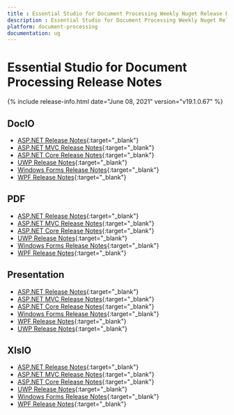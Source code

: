 ```yaml
---
title : Essential Studio for Document Processing Weekly Nuget Release Release Notes  
description : Essential Studio for Document Processing Weekly Nuget Release Release Notes  
platform: document-processing
documentation: ug
---
```


# Essential Studio for Document Processing  Release Notes  

{% include release-info.html date="June 08, 2021" version="v19.1.0.67" %} 

## DocIO

* [ASP.NET Release Notes](/aspnet/release-notes/v19.1.0.67#docio){:target="_blank"}
* [ASP.NET MVC Release Notes](/aspnetmvc/release-notes/v19.1.0.67#docio){:target="_blank"}
* [ASP.NET Core Release Notes](/aspnet-core/release-notes/v19.1.0.67#docio){:target="_blank"}
* [UWP Release Notes](/uwp/release-notes/v19.1.0.67#docio){:target="_blank"}
* [Windows Forms Release Notes](/windowsforms/release-notes/v19.1.0.67#docio){:target="_blank"}
* [WPF Release Notes](/wpf/release-notes/v19.1.0.67#docio){:target="_blank"}


## PDF

* [ASP.NET Release Notes](/aspnet/release-notes/v19.1.0.67#pdf){:target="_blank"}
* [ASP.NET MVC Release Notes](/aspnetmvc/release-notes/v19.1.0.67#pdf){:target="_blank"}
* [ASP.NET Core Release Notes](/aspnet-core/release-notes/v19.1.0.67#pdf){:target="_blank"}
* [UWP Release Notes](/uwp/release-notes/v19.1.0.67#pdf){:target="_blank"}
* [Windows Forms Release Notes](/windowsforms/release-notes/v19.1.0.67#pdf){:target="_blank"}
* [WPF Release Notes](/wpf/release-notes/v19.1.0.67#pdf){:target="_blank"}


## Presentation

* [ASP.NET Release Notes](/aspnet/release-notes/v19.1.0.67#presentation){:target="_blank"}
* [ASP.NET MVC Release Notes](/aspnetmvc/release-notes/v19.1.0.67#presentation){:target="_blank"}
* [ASP.NET Core Release Notes](/aspnet-core/release-notes/v19.1.0.67#presentation){:target="_blank"}
* [Windows Forms Release Notes](/windowsforms/release-notes/v19.1.0.67#presentation){:target="_blank"}
* [WPF Release Notes](/wpf/release-notes/v19.1.0.67#presentation){:target="_blank"}
* [UWP Release Notes](/uwp/release-notes/v19.1.0.67#presentation){:target="_blank"}


## XlsIO

* [ASP.NET Release Notes](/aspnet/release-notes/v19.1.0.67#xlsio){:target="_blank"}
* [ASP.NET MVC Release Notes](/aspnetmvc/release-notes/v19.1.0.67#xlsio){:target="_blank"}
* [ASP.NET Core Release Notes](/aspnet-core/release-notes/v19.1.0.67#xlsio){:target="_blank"}
* [UWP Release Notes](/uwp/release-notes/v19.1.0.67#xlsio){:target="_blank"}
* [Windows Forms Release Notes](/windowsforms/release-notes/v19.1.0.67#xlsio){:target="_blank"}
* [WPF Release Notes](/wpf/release-notes/v19.1.0.67#xlsio){:target="_blank"}